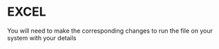 # EXCEL
You will need to make the corresponding changes to run the file on your system with your details
